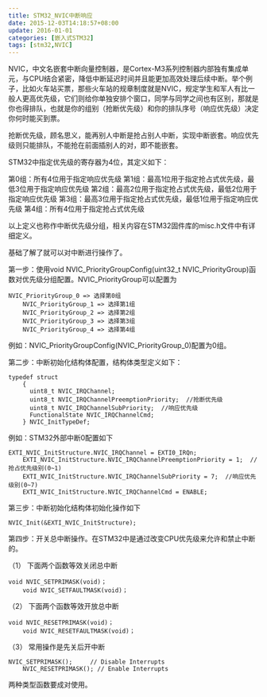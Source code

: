 ```yaml
---
title: STM32_NVIC中断响应
date: 2015-12-03T14:18:57+08:00
update: 2016-01-01
categories: [嵌入式STM32]
tags: [stm32,NVIC]
---
```

NVIC，中文名嵌套中断向量控制器，是Cortex-M3系列控制器内部独有集成单元，与CPU结合紧密，降低中断延迟时间并且能更加高效处理后续中断。举个例子，比如火车站买票，那些火车站的规章制度就是NVIC，规定学生和军人有比一般人更高优先级，它们则给你单独安排个窗口，同学与同学之间也有区别，那就是你也得排队，也就是你的组别（抢断优先级）和你的排队序号（响应优先级）决定你何时能买到票。

抢断优先级，顾名思义，能再别人中断是抢占别人中断，实现中断嵌套。响应优先级则只能排队，不能抢在前面插别人的对，即不能嵌套。

STM32中指定优先级的寄存器为4位，其定义如下：

第0组：所有4位用于指定响应优先级
第1组：最高1位用于指定抢占式优先级，最低3位用于指定响应优先级
第2组：最高2位用于指定抢占式优先级，最低2位用于指定响应优先级
第3组：最高3位用于指定抢占式优先级，最低1位用于指定响应优先级
第4组：所有4位用于指定抢占式优先级

以上定义也称作中断优先级分组，相关内容在STM32固件库的misc.h文件中有详细定义。

基础了解了就可以对中断进行操作了。

第一步：使用void NVIC_PriorityGroupConfig(uint32_t NVIC_PriorityGroup)函数对优先级分组配置。NVIC_PriorityGroup可以配置为

    NVIC_PriorityGroup_0 => 选择第0组
        NVIC_PriorityGroup_1 => 选择第1组
        NVIC_PriorityGroup_2 => 选择第2组
        NVIC_PriorityGroup_3 => 选择第3组
        NVIC_PriorityGroup_4 => 选择第4组

例如：NVIC_PriorityGroupConfig(NVIC_PriorityGroup_0)配置为0组。

第二步：中断初始化结构体配置，结构体类型定义如下：

    typedef struct
        {
          uint8_t NVIC_IRQChannel;
          uint8_t NVIC_IRQChannelPreemptionPriority;  //抢断优先级
          uint8_t NVIC_IRQChannelSubPriority;  //响应优先级
          FunctionalState NVIC_IRQChannelCmd;
        } NVIC_InitTypeDef;


例如：STM32外部中断0配置如下

    EXTI_NVIC_InitStructure.NVIC_IRQChannel = EXTI0_IRQn;
        EXTI_NVIC_InitStructure.NVIC_IRQChannelPreemptionPriority = 1;  //抢占优先级别(0~1)
        EXTI_NVIC_InitStructure.NVIC_IRQChannelSubPriority = 7;  //响应优先级别(0~7)
        EXTI_NVIC_InitStructure.NVIC_IRQChannelCmd = ENABLE;



第三步：中断初始化结构体初始化操作如下

    NVIC_Init(&EXTI_NVIC_InitStructure);



第四步：开关总中断操作。在STM32中是通过改变CPU优先级来允许和禁止中断的。

（1）   下面两个函数等效关闭总中断

    void NVIC_SETPRIMASK(void)；
        void NVIC_SETFAULTMASK(void)；

（2）   下面两个函数等效开放总中断

    void NVIC_RESETPRIMASK(void)；
        void NVIC_RESETFAULTMASK(void)；

（3）   常用操作是先关后开中断

    NVIC_SETPRIMASK();     // Disable Interrupts
        NVIC_RESETPRIMASK(); // Enable Interrupts

两种类型函数要成对使用。
